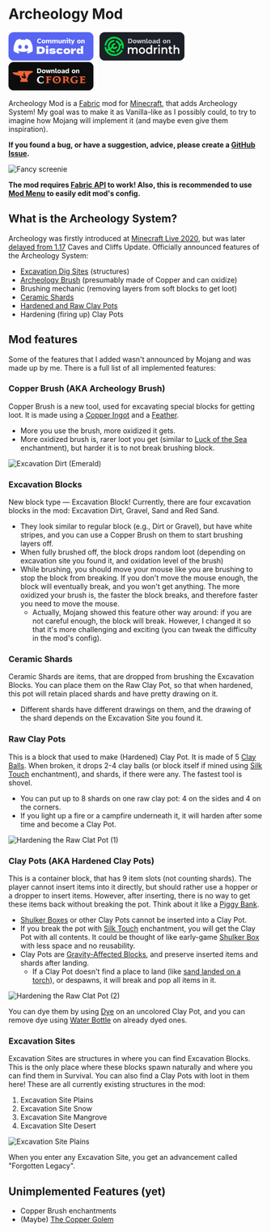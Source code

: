 # Archeology Mod

[![Community on Discord](https://raw.githubusercontent.com/capsey/archeology-mod/main/badge-discord.png "Community on Discord")](https://discord.gg/RmSUYprbQs)
[![Download on Modrinth](https://raw.githubusercontent.com/capsey/archeology-mod/main/badge-modrinth.png "Download on Modrinth")](https://modrinth.com/mod/archeology)
[![Download on CurseForge](https://raw.githubusercontent.com/capsey/archeology-mod/main/badge-curseforge.png "Download on CurseForge")](https://www.curseforge.com/minecraft/mc-mods/archeology)

Archeology Mod is a [Fabric](https://fabricmc.net/) mod for [Minecraft](https://www.minecraft.net/), that adds Archeology System! My goal was to make it as Vanilla-like as I possibly could, to try to imagine how Mojang will implement it (and maybe even give them inspiration).

**If you found a bug, or have a suggestion, advice, please create a [GitHub Issue](https://github.com/capsey/archeology-mod/issues).**

![Fancy screenie](https://user-images.githubusercontent.com/46106832/191838583-82b8afc4-5e5f-4369-96aa-b307a4f9d38a.png "Fancy screenie")

**The mod requires [Fabric API](https://github.com/FabricMC/fabric) to work! Also, this is recommended to use [Mod Menu](https://github.com/TerraformersMC/ModMenu) to easily edit mod's config.**

## What is the Archeology System?
Archeology was firstly introduced at [Minecraft Live 2020](https://youtu.be/DWZIfsaIgtE?t=7229), but was later [delayed from 1.17](https://youtu.be/6YgKUZnUyak?t=285) Caves and Cliffs Update. Officially announced features of the Archeology System:
* [Excavation Dig Sites](https://minecraft-archive.fandom.com/wiki/Excavation_Sites) (structures)
* [Archeology Brush](https://minecraft-archive.fandom.com/wiki/Brush) (presumably made of Copper and can oxidize)
* Brushing mechanic (removing layers from soft blocks to get loot)
* [Ceramic Shards](https://minecraft-archive.fandom.com/wiki/Ceramic_Shard)
* [Hardened and Raw Clay Pots](https://minecraft-archive.fandom.com/wiki/Clay_Pot)
* Hardening (firing up) Clay Pots

## Mod features
Some of the features that I added wasn't announced by Mojang and was made up by me. There is a full list of all implemented features:

### Copper Brush (AKA Archeology Brush)
Copper Brush is a new tool, used for excavating special blocks for getting loot. It is made using a [Copper Ingot](https://minecraft.fandom.com/wiki/Copper_Ingot) and a [Feather](https://minecraft.fandom.com/wiki/Feather).
* More you use the brush, more oxidized it gets.
* More oxidized brush is, rarer loot you get (similar to [Luck of the Sea](https://minecraft.fandom.com/wiki/Luck_of_the_Sea) enchantment), but harder it is to not break brushing block.

![Excavation Dirt (Emerald)](https://user-images.githubusercontent.com/46106832/191838488-1c611660-0709-46d0-a5ed-64732033511d.png "Excavation Dirt (Emerald)")

### Excavation Blocks
New block type — Excavation Block! Currently, there are four excavation blocks in the mod: Excavation Dirt, Gravel, Sand and Red Sand.
* They look similar to regular block (e.g., Dirt or Gravel), but have white stripes, and you can use a Copper Brush on them to start brushing layers off.
* When fully brushed off, the block drops random loot (depending on excavation site you found it, and oxidation level of the brush)
* While brushing, you should move your mouse like you are brushing to stop the block from breaking. If you don't move the mouse enough, the block will eventually break, and you won't get anything. The more oxidized your brush is, the faster the block breaks, and therefore faster you need to move the mouse.
    * Actually, Mojang showed this feature other way around: if you are not careful enough, the block will break. However, I changed it so that it's more challenging and exciting (you can tweak the difficulty in the mod's config).

### Ceramic Shards
Ceramic Shards are items, that are dropped from brushing the Excavation Blocks. You can place them on the Raw Clay Pot, so that when hardened, this pot will retain placed shards and have pretty drawing on it.
* Different shards have different drawings on them, and the drawing of the shard depends on the Excavation Site you found it.

### Raw Clay Pots
This is a block that used to make (Hardened) Clay Pot. It is made of 5 [Clay Balls](https://minecraft.fandom.com/wiki/Clay_Ball). When broken, it drops 2-4 clay balls (or block itself if mined using [Silk Touch](https://minecraft.fandom.com/wiki/Silk_Touch) enchantment), and shards, if there were any. The fastest tool is shovel.
* You can put up to 8 shards on one raw clay pot: 4 on the sides and 4 on the corners.
* If you light up a fire or a campfire underneath it, it will harden after some time and become a Clay Pot.

![Hardening the Raw Clat Pot (1)](https://user-images.githubusercontent.com/46106832/191838419-c52d8aa4-f76d-4e08-be2e-f28645527d40.png "Hardening the Raw Clat Pot (1)")

### Clay Pots (AKA Hardened Clay Pots)
This is a container block, that has 9 item slots (not counting shards). The player cannot insert items into it directly, but should rather use a hopper or a dropper to insert items. However, after inserting, there is no way to get these items back without breaking the pot. Think about it like a [Piggy Bank](https://en.wikipedia.org/wiki/Piggy_bank).
* [Shulker Boxes](https://minecraft.fandom.com/wiki/Shulker_Box) or other Clay Pots cannot be inserted into a Clay Pot.
* If you break the pot with [Silk Touch](https://minecraft.fandom.com/wiki/Silk_Touch) enchantment, you will get the Clay Pot with all contents. It could be thought of like early-game [Shulker Box](https://minecraft.fandom.com/wiki/Shulker_Box) with less space and no reusability.
* Clay Pots are [Gravity-Affected Blocks](https://minecraft.fandom.com/wiki/Falling_Block), and preserve inserted items and shards after landing.
    * If a Clay Pot doesn't find a place to land (like [sand landed on a torch](https://minecraft.fandom.com/wiki/Falling_Block#Behavior)), or despawns, it will break and pop all items in it.

![Hardening the Raw Clat Pot (2)](https://user-images.githubusercontent.com/46106832/191838346-1d584fe8-beaa-4dbd-a612-eb84387c3fd6.png "Hardening the Raw Clat Pot (2)")

You can dye them by using [Dye](https://minecraft.fandom.com/wiki/Dye) on an uncolored Clay Pot, and you can remove dye using [Water Bottle](https://minecraft.fandom.com/wiki/Water_Bottle) on already dyed ones.

### Excavation Sites
Excavation Sites are structures in where you can find Excavation Blocks. This is the only place where these blocks spawn naturally and where you can find them in Survival. You can also find a Clay Pots with loot in them here! These are all currently existing structures in the mod:
1. Excavation Site Plains
2. Excavation Site Snow
3. Excavation Site Mangrove
4. Excavation SIte Desert

![Excavation Site Plains](https://user-images.githubusercontent.com/46106832/191838192-69d867ae-a32b-4ff9-88f5-9b29e5f8afe4.png "Excavation Site Plains")

When you enter any Excavation Site, you get an advancement called "Forgotten Legacy".

## Unimplemented Features (yet)
* Copper Brush enchantments
* (Maybe) [The Copper Golem](https://www.youtube.com/watch?v=jVdBhu0KgJo)
